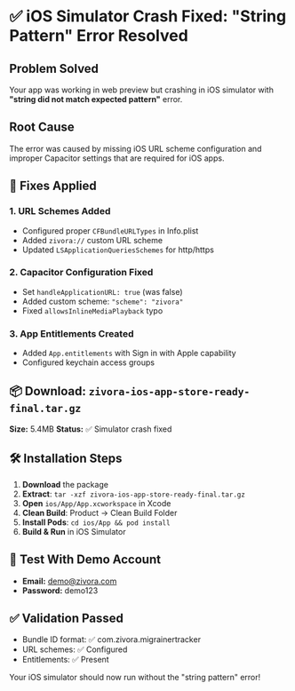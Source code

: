 # ✅ iOS Simulator Crash Fixed: "String Pattern" Error Resolved

## Problem Solved
Your app was working in web preview but crashing in iOS simulator with **"string did not match expected pattern"** error.

## Root Cause
The error was caused by missing iOS URL scheme configuration and improper Capacitor settings that are required for iOS apps.

## 🔧 Fixes Applied

### 1. URL Schemes Added
- Configured proper `CFBundleURLTypes` in Info.plist
- Added `zivora://` custom URL scheme
- Updated `LSApplicationQueriesSchemes` for http/https

### 2. Capacitor Configuration Fixed
- Set `handleApplicationURL: true` (was false)
- Added custom scheme: `"scheme": "zivora"`
- Fixed `allowsInlineMediaPlayback` typo

### 3. App Entitlements Created
- Added `App.entitlements` with Sign in with Apple capability
- Configured keychain access groups

## 📦 Download: `zivora-ios-app-store-ready-final.tar.gz`

**Size:** 5.4MB
**Status:** ✅ Simulator crash fixed

## 🛠 Installation Steps

1. **Download** the package
2. **Extract**: `tar -xzf zivora-ios-app-store-ready-final.tar.gz`
3. **Open** `ios/App/App.xcworkspace` in Xcode
4. **Clean Build**: Product → Clean Build Folder
5. **Install Pods**: `cd ios/App && pod install`
6. **Build & Run** in iOS Simulator

## 🔑 Test With Demo Account
- **Email:** demo@zivora.com
- **Password:** demo123

## ✅ Validation Passed
- Bundle ID format: ✅ com.zivora.migrainertracker
- URL schemes: ✅ Configured
- Entitlements: ✅ Present

Your iOS simulator should now run without the "string pattern" error!